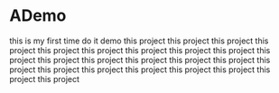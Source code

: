 # ADemo
this is my first time do it demo 
this project 
this project 
this project 
this project 
this project 
this project 
this project 
this project 
this project 
this project 
this project 
this project 
this project 
this project 
this project 
this project 
this project 
this project 
this project 
this project 
this project 
this project 
this project 
